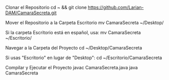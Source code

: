 Clonar el Repositorio
        cd ~ && git clone https://github.com/Larian-DAM/CamaraSecreta.git

Mover el Repositorio a la Carpeta Escritorio
        mv CamaraSecreta ~/Desktop/

Si la carpeta Escritorio está en español, usa:
        mv CamaraSecreta ~/Escritorio/

Navegar a la Carpeta del Proyecto
        cd ~/Desktop/CamaraSecreta

Si usas "Escritorio" en lugar de "Desktop":
        cd ~/Escritorio/CamaraSecreta

Compilar y Ejecutar el Proyecto
        javac CamaraSecreta.java
        java CamaraSecreta
